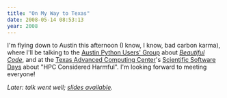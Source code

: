 ```yaml
---
title: "On My Way to Texas"
date: 2008-05-14 08:53:13
year: 2008
---
```

I'm flying down to Austin this afternoon (I know, I know, bad carbon karma), where I'll be talking to the <a href="http://www.eriksmartt.com/blog/archives/443">Austin Python Users' Group</a> about <a href="http://www.amazon.com/Beautiful-Code-Leading-Programmers-Practice/dp/0596510047"><em>Beautiful Code</em></a>, and at the <a href="http://www.tacc.utexas.edu">Texas Advanced Computing Center</a>'s <a href="http://www.tacc.utexas.edu/ta/ta_display.php?ta_id=100484">Scientific Software Days</a> about "HPC Considered Harmful".  I'm looking forward to meeting everyone!

<em>Later: talk went well; <a href="http://www.cs.toronto.edu/~gvwilson/hpc-considered-harmful-2008.pdf">slides available</a>.</em>
